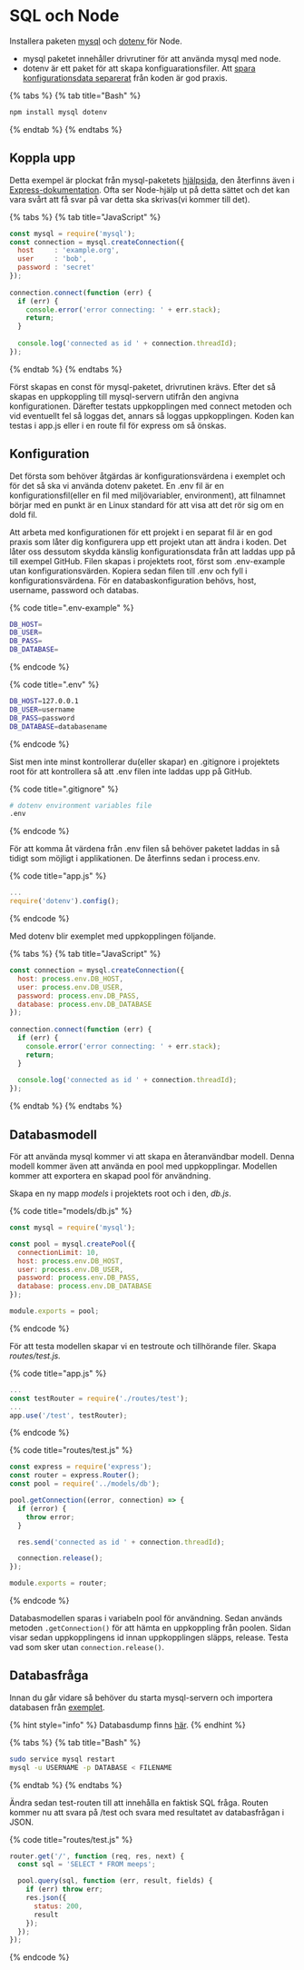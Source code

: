 # SQL och Node

Installera paketen [mysql](https://www.npmjs.com/package/mysql) och [dotenv ](https://www.npmjs.com/package/dotenv)för Node.

* mysql paketet innehåller drivrutiner för att använda mysql med node.
* dotenv är ett paket för att skapa konfiguarationsfiler. Att [spara konfigurationsdata separerat](https://12factor.net/config) från koden är god praxis.

{% tabs %}
{% tab title="Bash" %}
```bash
npm install mysql dotenv
```
{% endtab %}
{% endtabs %}

## Koppla upp

Detta exempel är plockat från mysql-paketets [hjälpsida](https://www.npmjs.com/package/mysql), den återfinns även i [Express-dokumentation](https://expressjs.com/en/guide/database-integration.html#mysql). Ofta ser Node-hjälp ut på detta sättet och det kan vara svårt att få svar på var detta ska skrivas\(vi kommer till det\).

{% tabs %}
{% tab title="JavaScript" %}
```javascript
const mysql = require('mysql');
const connection = mysql.createConnection({
  host     : 'example.org',
  user     : 'bob',
  password : 'secret'
});
 
connection.connect(function (err) {
  if (err) {
    console.error('error connecting: ' + err.stack);
    return;
  }
 
  console.log('connected as id ' + connection.threadId);
});
```
{% endtab %}
{% endtabs %}

Först skapas en const för mysql-paketet, drivrutinen krävs. Efter det så skapas en uppkoppling till mysql-servern utifrån den angivna konfigurationen. Därefter testats uppkopplingen med connect metoden och vid eventuellt fel så loggas det, annars så loggas uppkopplingen. Koden kan testas i app.js eller i en route fil för express om så önskas.

## Konfiguration

Det första som behöver åtgärdas är konfigurationsvärdena i exemplet och för det så ska vi använda dotenv paketet. En .env fil är en konfigurationsfil\(eller en fil med miljövariabler, environment\), att filnamnet börjar med en punkt är en Linux standard för att visa att det rör sig om en dold fil.

Att arbeta med konfigurationen för ett projekt i en separat fil är en god praxis som låter dig konfigurera upp ett projekt utan att ändra i koden. Det låter oss dessutom skydda känslig konfigurationsdata från att laddas upp på till exempel GitHub. Filen skapas i projektets root, först som .env-example utan konfigurationsvärden. Kopiera sedan filen till .env och fyll i konfigurationsvärdena. För en databaskonfiguration behövs, host, username, password och databas.

{% code title=".env-example" %}
```bash
DB_HOST=
DB_USER=
DB_PASS=
DB_DATABASE=
```
{% endcode %}

{% code title=".env" %}
```bash
DB_HOST=127.0.0.1
DB_USER=username
DB_PASS=password
DB_DATABASE=databasename
```
{% endcode %}

Sist men inte minst kontrollerar du\(eller skapar\) en .gitignore i projektets root för att kontrollera så att .env filen inte laddas upp på GitHub.

{% code title=".gitignore" %}
```bash
# dotenv environment variables file
.env
```
{% endcode %}

För att komma åt värdena från .env filen så behöver paketet laddas in så tidigt som möjligt i applikationen. De återfinns sedan i process.env.

{% code title="app.js" %}
```javascript
...
require('dotenv').config();
```
{% endcode %}

Med dotenv blir exemplet med uppkopplingen följande.

{% tabs %}
{% tab title="JavaScript" %}
```javascript
const connection = mysql.createConnection({
  host: process.env.DB_HOST,
  user: process.env.DB_USER,
  password: process.env.DB_PASS,
  database: process.env.DB_DATABASE
});
 
connection.connect(function (err) {
  if (err) {
    console.error('error connecting: ' + err.stack);
    return;
  }
 
  console.log('connected as id ' + connection.threadId);
});
```
{% endtab %}
{% endtabs %}

## Databasmodell

För att använda mysql kommer vi att skapa en återanvändbar modell. Denna modell kommer även att använda en pool med uppkopplingar. Modellen kommer att exportera en skapad pool för användning.

Skapa en ny mapp _models_ i projektets root och i den, _db.js_.

{% code title="models/db.js" %}
```javascript
const mysql = require('mysql');

const pool = mysql.createPool({
  connectionLimit: 10,
  host: process.env.DB_HOST,
  user: process.env.DB_USER,
  password: process.env.DB_PASS,
  database: process.env.DB_DATABASE
});

module.exports = pool;

```
{% endcode %}

För att testa modellen skapar vi en testroute och tillhörande filer. Skapa _routes/test.js._

{% code title="app.js" %}
```javascript
...
const testRouter = require('./routes/test');
...
app.use('/test', testRouter);
```
{% endcode %}

{% code title="routes/test.js" %}
```javascript
const express = require('express');
const router = express.Router();
const pool = require('../models/db');

pool.getConnection((error, connection) => {
  if (error) {
    throw error;
  }

  res.send('connected as id ' + connection.threadId);

  connection.release();
});

module.exports = router;
```
{% endcode %}

Databasmodellen sparas i variabeln pool för användning. Sedan används metoden `.getConnection()` för att hämta en uppkoppling från poolen. Sidan visar sedan uppkopplingens id innan uppkopplingen släpps, release. Testa vad som sker utan `connection.release()`.

## Databasfråga

Innan du går vidare så behöver du starta mysql-servern och importera databasen från [exemplet](databas-exempel.md).

{% hint style="info" %}
Databasdump finns [här](https://raw.githubusercontent.com/jensnti/Webbserverprogrammering/master/exempel/meeps.sql).
{% endhint %}

{% tabs %}
{% tab title="Bash" %}
```bash
sudo service mysql restart
mysql -u USERNAME -p DATABASE < FILENAME
```
{% endtab %}
{% endtabs %}

Ändra sedan test-routen till att innehålla en faktisk SQL fråga. Routen kommer nu att svara på /test och svara med resultatet av databasfrågan i JSON.

{% code title="routes/test.js" %}
```javascript
router.get('/', function (req, res, next) {
  const sql = 'SELECT * FROM meeps';

  pool.query(sql, function (err, result, fields) {
    if (err) throw err;
    res.json({
      status: 200,
      result
    });
  });
});
```
{% endcode %}

